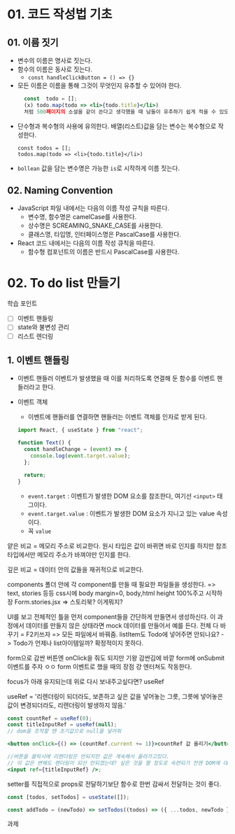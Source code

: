 # 01. 코드 작성법 기초

## 01. 이름 짓기

- 변수의 이름은 명사로 짓는다.
- 함수의 이름은 동사로 짓는다.
  - `const handleClickButton = () => {} `
- 모든 이름은 이름을 통해 그것이 무엇인지 유추할 수 있어야 한다.
  ```jsx
    const  todo = [];
    (x) todo.map(todo => <li>{todo.title}</li>)
    처럼 500페이지의 소설을 같이 쓴다고 생각했을 때 남들이 유추하기 쉽게 적을 수 있도록 노력하자.
  ```
- 단수형과 복수형의 사용에 유의한다. 배열(리스트)값을 담는 변수는 복수형으로 작성한다.
  ```JSX
  const todos = [];
  todos.map(todo => <li>{todo.title}</li>)
  ```
- `bollean` 값을 담는 변수명은 가능한 `is`로 시작하게 이름 짓는다.

## 02. Naming Convention

- JavaScript 파일 내에서는 다음의 이름 작성 규칙을 따른다.
  - 변수명, 함수명은 camelCase를 사용한다.
  - 상수명은 SCREAMING_SNAKE_CASE를 사용한다.
  - 클래스명, 타입명, 인터페이스명은 PascalCase를 사용한다.
- React 코드 내에서는 다음의 이름 작성 큐칙을 따른다.
  - 함수형 컴포넌트의 이름은 반드시 PascalCase를 사용한다.

# 02. To do list 만들기

학습 포인트

- [ ] 이벤트 핸들링
- [ ] state와 불변성 관리
- [ ] 리스트 렌더링

## 1. 이벤트 핸들링

- 이벤트 핸들러
  이벤트가 발생했을 때 이를 처리하도록 연결해 둔 함수를 이벤트 핸들러라고 한다.
- 이벤트 객체

  - 이벤트에 핸들러를 연결하면 핸들러는 이벤트 객체를 인자로 받게 된다.

  ```jsx
  import React, { useState } from "react";

  function Text() {
    const handleChange = (event) => {
      console.log(event.target.value);
    };

    return;
  }
  ```

  - `event.target` : 이벤트가 발생한 DOM 요소를 참조한다, 여기선 `<input>` 태그이다.
  - `event.target.value` : 이벤트가 발생한 DOM 요소가 지니고 있는 value 속성이다.
  - 꼭 `value`

얕은 비교 = 메모리 주소로 비교한다.
원시 타입은 값이 바뀌면 바로 인지를 하지만 참조타입에서만 메모리 주소가 바껴야만 인지를 한다.

깊은 비교 = 데이터 안의 값들을 재귀적으로 비교한다.

components 폴더 안에 각 component를 만들 때 필요한 파일들을 생성한다. => text, stories 등등
css시에 body margin=0, body,html height 100%주고 시작하장
Form.stories.jsx => 스토리북? 이게뭐지?

UI를 보고 전체적인 틀을 먼저 component들을 간단하게 만들면서 생성하신다.
이 과정에서 데이터를 만들지 않은 상태라면 mock 데이터를 만들어서 예를 든다.
전체 다 바꾸기 = F2키쓰자 => 모든 파일에서 바꿔줌.
listItem도 Todo에 넣어주면 안되나요? -> Todo가 언제나 list아이템일까? 확정적이지 못하다.

form으로 감싼 버튼엔 onClick을 줘도 되지만 기왕 감싼김에 바깥 form에 onSubmit 이벤트를 주자 ㅇㅇ
form 이벤트로 했을 때의 장점 걍 엔터쳐도 작동한다.

focus가 아래 유지되는데 위로 다시 보내주고싶다면? useRef

useRef = '리렌더링이 되더라도, 보존하고 싶은 값을 넣어놓는 그릇, 그릇에 넣어놓은 값이 변경되더라도, 리렌더링이 발생하지 않음.'

```jsx
const countRef = useRef(0);
const titleInputRef = useRef(null);
// dom을 조작할 땐 초기값으로 null을 넣어줘

<button onClick={() => (countRef.current += 1)}>countRef 값 올리기</button>;

//버튼을 클릭시에 리렌더링은 안되지만 값은 계속해서 올라가고있다.
// 이 값은 변해도 렌더링이 되선 안되겠는데? 싶은 것을 짤 정도로 숙련되기 전엔 DOM에 대한 참조를 담기 위해서 쓴다
<input ref={titleInputRef} />;
```

setter를 직접적으로 props로 전달하기보단 함수로 한번 감싸서 전달하는 것이 좋다.

```jsx
const [todos, setTodos] = useState([]);

const addTodo = (newTodo) => setTodos((todos) => ({ ...todos, newTodo }));
```

과제
